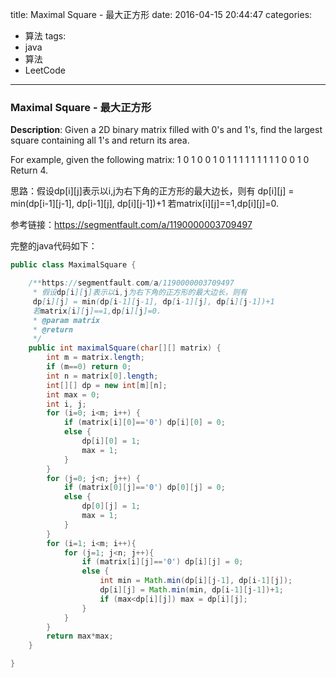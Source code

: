 




title: Maximal Square - 最大正方形
date: 2016-04-15 20:44:47
categories: 
- 算法
tags: 
- java
- 算法
- LeetCode
<!--updated: 2016-04-15 21:40:47-->
---

### Maximal Square - 最大正方形
**Description**: Given a 2D binary matrix filled with 0's and 1's, find the largest square containing all 1's and return its area.

For example, given the following matrix:
1 0 1 0 0
1 0 1 1 1
1 1 1 1 1
1 0 0 1 0
Return 4.

思路：假设dp[i][j]表示以i,j为右下角的正方形的最大边长，则有
     dp[i][j] = min(dp[i-1][j-1], dp[i-1][j], dp[i][j-1])+1
     若matrix[i][j]==1,dp[i][j]=0.

参考链接：https://segmentfault.com/a/1190000003709497

完整的java代码如下：

```java
public class MaximalSquare {

    /**https://segmentfault.com/a/1190000003709497
     * 假设dp[i][j]表示以i,j为右下角的正方形的最大边长，则有
     dp[i][j] = min(dp[i-1][j-1], dp[i-1][j], dp[i][j-1])+1
     若matrix[i][j]==1,dp[i][j]=0.
     * @param matrix
     * @return
     */
    public int maximalSquare(char[][] matrix) {
        int m = matrix.length;
        if (m==0) return 0;
        int n = matrix[0].length;
        int[][] dp = new int[m][n];
        int max = 0;
        int i, j;
        for (i=0; i<m; i++) {
            if (matrix[i][0]=='0') dp[i][0] = 0;
            else {
                dp[i][0] = 1;
                max = 1;
            }
        }
        for (j=0; j<n; j++) {
            if (matrix[0][j]=='0') dp[0][j] = 0;
            else {
                dp[0][j] = 1;
                max = 1;
            }
        }
        for (i=1; i<m; i++){
            for (j=1; j<n; j++){
                if (matrix[i][j]=='0') dp[i][j] = 0;
                else {
                    int min = Math.min(dp[i][j-1], dp[i-1][j]);
                    dp[i][j] = Math.min(min, dp[i-1][j-1])+1;
                    if (max<dp[i][j]) max = dp[i][j];
                }
            }
        }
        return max*max;
    }

}
```

